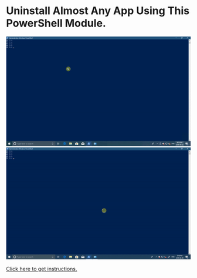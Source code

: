 # Uninstall Almost Any App Using This PowerShell Module.

![alt text](/Screenshots/1.gif)
</br>
![alt text](/Screenshots/2.gif)
</br>

[Click here to get instructions.](https://www.linkedin.com/pulse/uninstall-almost-any-app-using-powershell-module-loveparteek-tiwana)
